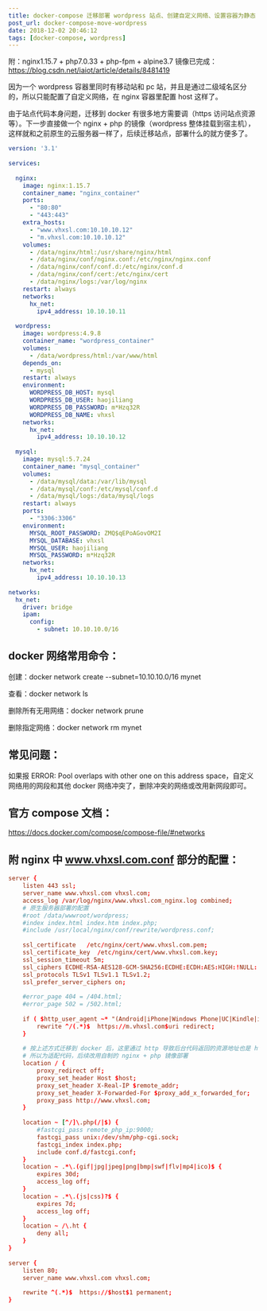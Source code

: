 ```yaml
---
title: docker-compose 迁移部署 wordpress 站点、创建自定义网络、设置容器为静态 ip
post_url: docker-compose-move-wordpress
date: 2018-12-02 20:46:12
tags: [docker-compose, wordpress]
---
```

附：nginx1.15.7 + php7.0.33 + php-fpm + alpine3.7 镜像已完成：https://blog.csdn.net/iaiot/article/details/8481419

因为一个 wordpress 容器里同时有移动站和 pc 站，并且是通过二级域名区分的，所以只能配置了自定义网络，在 nginx 容器里配置 host 这样了。

由于站点代码本身问题，迁移到 docker 有很多地方需要调（https 访问站点资源等）。下一步直接做一个 nginx + php 的镜像（wordpress 整体挂载到宿主机），这样就和之前原生的云服务器一样了，后续迁移站点，部署什么的就方便多了。
```yml
version: '3.1'
 
services:
 
  nginx:
    image: nginx:1.15.7
    container_name: "nginx_container"
    ports:
      - "80:80"
      - "443:443"
    extra_hosts:
      - "www.vhxsl.com:10.10.10.12"
      - "m.vhxsl.com:10.10.10.12"
    volumes:
      - /data/nginx/html:/usr/share/nginx/html
      - /data/nginx/conf/nginx.conf:/etc/nginx/nginx.conf
      - /data/nginx/conf/conf.d:/etc/nginx/conf.d
      - /data/nginx/conf/cert:/etc/nginx/cert
      - /data/nginx/logs:/var/log/nginx
    restart: always
    networks:
      hx_net:
        ipv4_address: 10.10.10.11
 
  wordpress:
    image: wordpress:4.9.8
    container_name: "wordpress_container"
    volumes:
      - /data/wordpress/html:/var/www/html
    depends_on:
      - mysql
    restart: always
    environment:
      WORDPRESS_DB_HOST: mysql
      WORDPRESS_DB_USER: haojiliang
      WORDPRESS_DB_PASSWORD: m*Hzq32R
      WORDPRESS_DB_NAME: vhxsl
    networks:
      hx_net:
        ipv4_address: 10.10.10.12
 
  mysql:
    image: mysql:5.7.24
    container_name: "mysql_container"
    volumes:
      - /data/mysql/data:/var/lib/mysql
      - /data/mysql/conf:/etc/mysql/conf.d
      - /data/mysql/logs:/data/mysql/logs
    restart: always
    ports:
      - "3306:3306"
    environment:
      MYSQL_ROOT_PASSWORD: ZMQ$qEPoAGovOM2I
      MYSQL_DATABASE: vhxsl
      MYSQL_USER: haojiliang
      MYSQL_PASSWORD: m*Hzq32R
    networks:
      hx_net:
        ipv4_address: 10.10.10.13
 
networks:
  hx_net:
    driver: bridge
    ipam:
      config:
        - subnet: 10.10.10.0/16
```

## docker 网络常用命令：

创建：docker network create --subnet=10.10.10.0/16 mynet

查看：docker network ls

删除所有无用网络：docker network prune

删除指定网络：docker network rm mynet

## 常见问题：

如果报 ERROR: Pool overlaps with other one on this address space，自定义网络用的网段和其他 docker 网络冲突了，删除冲突的网络或改用新网段即可。

## 官方 compose 文档：

https://docs.docker.com/compose/compose-file/#networks

## 附 nginx 中 www.vhxsl.com.conf 部分的配置：
```conf
server {
    listen 443 ssl;
    server_name www.vhxsl.com vhxsl.com;
    access_log /var/log/nginx/www.vhxsl.com_nginx.log combined;
    # 原生服务器部署的配置
    #root /data/wwwroot/wordpress;
    #index index.html index.htm index.php;
    #include /usr/local/nginx/conf/rewrite/wordpress.conf;
 
    ssl_certificate   /etc/nginx/cert/www.vhxsl.com.pem;
    ssl_certificate_key  /etc/nginx/cert/www.vhxsl.com.key;
    ssl_session_timeout 5m;
    ssl_ciphers ECDHE-RSA-AES128-GCM-SHA256:ECDHE:ECDH:AES:HIGH:!NULL:!aNULL:!MD5:!ADH:!RC4;
    ssl_protocols TLSv1 TLSv1.1 TLSv1.2;
    ssl_prefer_server_ciphers on;
 
    #error_page 404 = /404.html;
    #error_page 502 = /502.html;
	
    if ( $http_user_agent ~* "(Android|iPhone|Windows Phone|UC|Kindle|iPod|BlackBerry)" ){
        rewrite ^/(.*)$  https://m.vhxsl.com$uri redirect;
    }
 
    # 按上述方式迁移到 docker 后，这里通过 http 导致后台代码返回的资源地址也是 http，到浏览器就被拦截了。。。
    # 所以为适配代码，后续改用自制的 nginx + php 镜像部署
    location / {
        proxy_redirect off;
        proxy_set_header Host $host;
        proxy_set_header X-Real-IP $remote_addr;
        proxy_set_header X-Forwarded-For $proxy_add_x_forwarded_for;
        proxy_pass http://www.vhxsl.com;
    }
 
    location ~ [^/]\.php(/|$) {
        #fastcgi_pass remote_php_ip:9000;
        fastcgi_pass unix:/dev/shm/php-cgi.sock;
        fastcgi_index index.php;
        include conf.d/fastcgi.conf;
    }
    location ~ .*\.(gif|jpg|jpeg|png|bmp|swf|flv|mp4|ico)$ {
        expires 30d;
        access_log off;
    }
    location ~ .*\.(js|css)?$ {
        expires 7d;
        access_log off;
    }
    location ~ /\.ht {
        deny all;
    }
}
 
server {
    listen 80;
    server_name www.vhxsl.com vhxsl.com;
 
    rewrite ^(.*)$  https://$host$1 permanent;
}
```